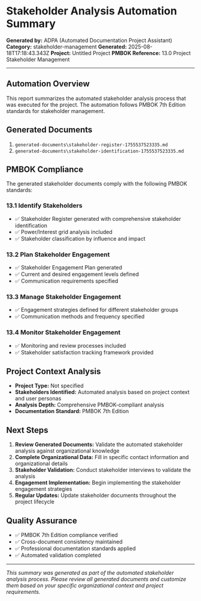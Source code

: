 # Stakeholder Analysis Automation Summary

**Generated by:** ADPA (Automated Documentation Project Assistant)
**Category:** stakeholder-management
**Generated:** 2025-08-18T17:18:43.343Z
**Project:** Untitled Project
**PMBOK Reference:** 13.0 Project Stakeholder Management

---

## Automation Overview

This report summarizes the automated stakeholder analysis process that was executed for the project. The automation follows PMBOK 7th Edition standards for stakeholder management.

## Generated Documents

1. `generated-documents\stakeholder-register-1755537523335.md`
2. `generated-documents\stakeholder-identification-1755537523335.md`

## PMBOK Compliance

The generated stakeholder documents comply with the following PMBOK standards:

### 13.1 Identify Stakeholders
- ✅ Stakeholder Register generated with comprehensive stakeholder identification
- ✅ Power/Interest grid analysis included
- ✅ Stakeholder classification by influence and impact

### 13.2 Plan Stakeholder Engagement
- ✅ Stakeholder Engagement Plan generated
- ✅ Current and desired engagement levels defined
- ✅ Communication requirements specified

### 13.3 Manage Stakeholder Engagement
- ✅ Engagement strategies defined for different stakeholder groups
- ✅ Communication methods and frequency specified

### 13.4 Monitor Stakeholder Engagement
- ✅ Monitoring and review processes included
- ✅ Stakeholder satisfaction tracking framework provided

## Project Context Analysis

- **Project Type:** Not specified
- **Stakeholders Identified:** Automated analysis based on project context and user personas
- **Analysis Depth:** Comprehensive PMBOK-compliant analysis
- **Documentation Standard:** PMBOK 7th Edition

## Next Steps

1. **Review Generated Documents:** Validate the automated stakeholder analysis against organizational knowledge
2. **Complete Organizational Data:** Fill in specific contact information and organizational details
3. **Stakeholder Validation:** Conduct stakeholder interviews to validate the analysis
4. **Engagement Implementation:** Begin implementing the stakeholder engagement strategies
5. **Regular Updates:** Update stakeholder documents throughout the project lifecycle

## Quality Assurance

- ✅ PMBOK 7th Edition compliance verified
- ✅ Cross-document consistency maintained
- ✅ Professional documentation standards applied
- ✅ Automated validation completed

---

*This summary was generated as part of the automated stakeholder analysis process. Please review all generated documents and customize them based on your specific organizational context and project requirements.*
